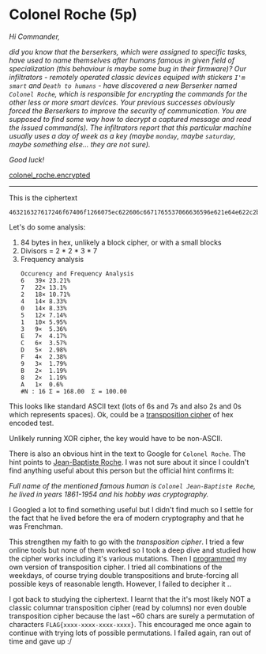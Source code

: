 # Colonel Roche (5p)
_Hi Commander,_

_did you know that the berserkers, which were assigned to specific tasks, have used to name
themselves after humans famous in given field of specialization (this behaviour is maybe
some bug in their firmware)? Our infiltrators - remotely operated classic devices equiped
with stickers `I'm smart` and `Death to humans` - have discovered a new Berserker named `Colonel
Roche`, which is responsible for encrypting the commands for the other less or more smart
devices. Your previous successes obviously forced the Berserkers to improve the security of
communication. You are supposed to find some way how to decrypt a captured message and read
the issued command(s). The infiltrators report that this particular machine usually uses a day
of week as a key (maybe `monday`, maybe `saturday`, maybe something else... they are not sure)._

_Good luck!_

[colonel_roche.encrypted](colonel_roche.encrypted)

---

This is the ciphertext
```
463216327617246f67406f1266075ec622606c6671765537066636596e621e64e622c2b006066961c66e621f067676e77c6e665167a462c4b50477433617754222d7043542885747df6dd575970417d435223000
```

Let's do some analysis:
1) 84 bytes in hex, unlikely a block cipher, or with a small blocks
2) Divisors = 2 * 2 * 3 * 7
3) Frequency analysis
    ```
    Occurency and Frequency Analysis
    6	39×	23.21%
    7	22×	13.1%
    2	18×	10.71%
    4	14×	8.33%
    0	14×	8.33%
    5	12×	7.14%
    1	10×	5.95%
    3	9×	5.36%
    E	7×	4.17%
    C	6×	3.57%
    D	5×	2.98%
    F	4×	2.38%
    9	3×	1.79%
    B	2×	1.19%
    8	2×	1.19%
    A	1×	0.6%
    #N : 16	Σ = 168.00	Σ = 100.00
    ```

This looks like standard ASCII text (lots of 6s and 7s and also 2s and 0s which represents spaces).
Ok, could be a [transposition cipher](https://en.wikipedia.org/wiki/Transposition_cipher) of hex encoded test.

Unlikely running XOR cipher, the key would have to be non-ASCII.

There is also an obvious hint in the text to Google for `Colonel Roche`.
The hint points to [Jean-Baptiste Roche](https://fr.wikipedia.org/wiki/Jean-Baptiste_Roche). I was not sure
about it since I couldn't find anything useful about this person but the official hint confirms it:

_Full name of the mentioned famous human is `Colonel Jean-Baptiste Roche`, he lived in years 1861-1954 and his hobby was cryptography._

I Googled a lot to find something useful but I didn't find much so I settle for the fact that he lived
before the era of modern cryptography and that he was Frenchman.

This strengthen my faith to go with the _transposition cipher_. I tried a few online tools but none of them
worked so I took a deep dive and studied how the cipher works including it's various mutations. Then I
[programmed](../../../../src/main/kotlin/cz/vernjan/ctf/TranspositionCipher.kt) my own version of
transposition cipher. I tried all combinations of the weekdays, of course trying double transpositions
and brute-forcing all possible keys of reasonable length. However, I failed to decipher it ..

I got back to studying the ciphertext. I learnt that the it's most likely NOT a classic columnar transposition
cipher (read by columns) nor even double transposition cipher because the last ~60 chars are surely
a permutation of characters `FLAG{xxxx-xxxx-xxxx-xxxx}`. This encouraged me once again to continue with
trying lots of possible permutations. I failed again, ran out of time and gave up :/